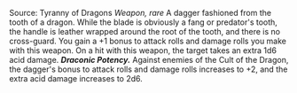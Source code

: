 Source: Tyranny of Dragons
*Weapon, rare*
A dagger fashioned from the tooth of a dragon. While the blade is obviously a fang or predator's tooth, the handle is leather wrapped around the root of the tooth, and there is no cross-guard.
You gain a +1 bonus to attack rolls and damage rolls you make with this weapon. On a hit with this weapon, the target takes an extra 1d6 acid damage.
***Draconic Potency.*** Against enemies of the Cult of the Dragon, the dagger's bonus to attack rolls and damage rolls increases to +2, and the extra acid damage increases to 2d6.